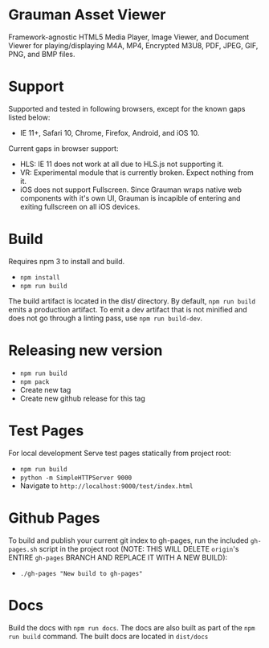 # Grauman Asset Viewer

Framework-agnostic HTML5 Media Player, Image Viewer, and Document Viewer for playing/displaying M4A, MP4, Encrypted M3U8, PDF, JPEG, GIF, PNG, and BMP files.

# Support

Supported and tested in following browsers, except for the known gaps listed below:
- IE 11+, Safari 10, Chrome, Firefox, Android, and iOS 10.

Current gaps in browser support:
- HLS: IE 11 does not work at all due to HLS.js not supporting it.
- VR: Experimental module that is currently broken. Expect nothing from it.
- iOS does not support Fullscreen. Since Grauman wraps native web components with it's own UI, Grauman is incapible of entering and exiting fullscreen on all iOS devices.

# Build

Requires npm 3 to install and build.

- `npm install`
- `npm run build`

The build artifact is located in the dist/ directory. By default, `npm run build` emits a production artifact. To emit a dev artifact that is not minified and does not go through a linting pass, use `npm run build-dev`.

# Releasing new version

- `npm run build`
- `npm pack`
- Create new tag
- Create new github release for this tag

# Test Pages

For local development
Serve test pages statically from project root:
- `npm run build`
- `python -m SimpleHTTPServer 9000`
- Navigate to `http://localhost:9000/test/index.html`

# Github Pages
To build and publish your current git index to gh-pages, run the included `gh-pages.sh` script in the project root (NOTE: THIS WILL DELETE `origin`'s ENTIRE `gh-pages` BRANCH AND REPLACE IT WITH A NEW BUILD):
- `./gh-pages "New build to gh-pages"`

# Docs

Build the docs with `npm run docs`. The docs are also built as part of the `npm run build` command.
The built docs are located in `dist/docs`
